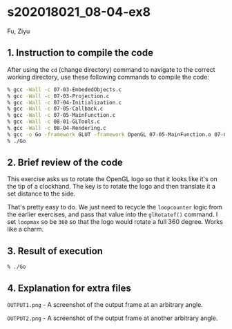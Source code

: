 # s202018021_08-04-ex8
Fu, Ziyu

## 1. Instruction to compile the code

After using the `cd` (change directory) command to navigate to the correct working directory, use these following commands to compile the code:

```bash
% gcc -Wall -c 07-03-EmbededObjects.c
% gcc -Wall -c 07-03-Projection.c
% gcc -Wall -c 07-04-Initialization.c
% gcc -Wall -c 07-05-Callback.c
% gcc -Wall -c 07-05-MainFunction.c
% gcc -Wall -c 08-01-GLTools.c
% gcc -Wall -c 08-04-Rendering.c
% gcc -o Go -framework GLUT -framework OpenGL 07-05-MainFunction.o 07-03-EmbededObjects.o  07-04-Initialization.o 07-03-Projection.o 07-05-Callback.o 08-01-GLTools.o 08-04-Rendering.o
% ./Go
```

## 2. Brief review of the code
This exercise asks us to rotate the OpenGL logo so that it looks like it's on the tip of a clockhand. The key is to rotate the logo and then translate it a set distance to the side. 

That's pretty easy to do. We just need to recycle the `loopcounter` logic from the earlier exercises, and pass that value into the `glRotatef()` command. I set `loopmax` so be `360` so that the logo would rotate a full 360 degree. Works like a charm. 

## 3. Result of execution 
```
% ./Go
```

## 4. Explanation for extra files
`OUTPUT1.png` - A screenshot of the output frame at an arbitrary angle.

`OUTPUT2.png` - A screenshot of the output frame at another arbitrary angle.